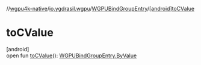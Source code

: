 //[wgpu4k-native](../../../index.md)/[io.ygdrasil.wgpu](../index.md)/[WGPUBindGroupEntry](index.md)/[[android]toCValue]([android]to-c-value.md)

# toCValue

[android]\
open fun [toCValue]([android]to-c-value.md)(): [WGPUBindGroupEntry.ByValue](../../io.ygdrasil.wgpu.android/-w-g-p-u-bind-group-entry/-by-value/index.md)